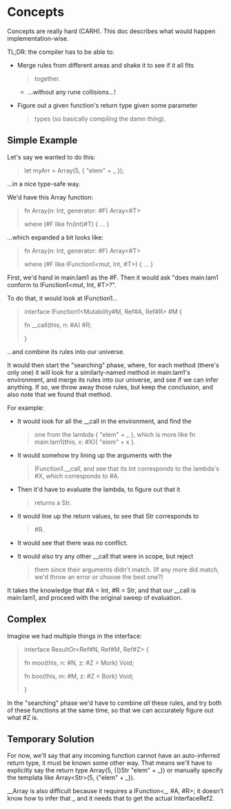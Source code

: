 # Concepts

Concepts are really hard (CARH). This doc describes what would happen
implementation-wise.

TL;DR: the compiler has to be able to:

-   Merge rules from different areas and shake it to see if it all fits
    > together.

    -   \...without any rune collisions\...!

-   Figure out a given function\'s return type given some parameter
    > types (so basically compiling the damn thing).

## Simple Example

Let\'s say we wanted to do this:

> let myArr = Array(5, { \"elem\" + \_ });

\...in a nice type-safe way.

We\'d have this Array function:

> fn Array(n: Int, generator: #F) Array\<#T\>
>
> where (#F like fn(Int)#T) { \... }

\...which expanded a bit looks like:

> fn Array(n: Int, generator: #F) Array\<#T\>
>
> where (#F like IFunction1\<mut, Int, #T\>) { \... }

First, we\'d hand in main:lam1 as the #F. Then it would ask \"does
main:lam1 conform to IFunction1\<mut, Int, #T\>?\".

To do that, it would look at IFunction1\...

> interface IFunction1\<Mutability#M, Ref#A, Ref#R\> #M {
>
> fn \_\_call(this, n: #A) #R;
>
> }

\...and combine its rules into our universe.

It would then start the \"searching\" phase, where, for each method
(there\'s only one) it will look for a similarly-named method in
main:lam1\'s environment, and merge its rules into our universe, and see
if we can infer anything. If so, we throw away those rules, but keep the
conclusion, and also note that we found that method.

For example:

-   It would look for all the \_\_call in the environment, and find the
    > one from the lambda { \"elem\" + \_ }, which is more like fn
    > main:lam1(this, x: #X){ \"elem\" + x }.

-   It would somehow try lining up the arguments with the
    > IFunction1.\_\_call, and see that its Int corresponds to the
    > lambda\'s #X, which corresponds to #A.

-   Then it\'d have to evaluate the lambda, to figure out that it
    > returns a Str.

-   It would line up the return values, to see that Str corresponds to
    > #R.

-   It would see that there was no conflict.

-   It would also try any other \_\_call that were in scope, but reject
    > them since their arguments didn\'t match. (If any more did match,
    > we\'d throw an error or choose the best one?)

It takes the knowledge that #A = Int, #R = Str, and that our \_\_call is
main:lam1, and proceed with the original sweep of evaluation.

## Complex

Imagine we had multiple things in the interface:

> interface ResultOr\<Ref#N, Ref#M, Ref#Z\> {
>
> fn moo(this, n: #N, z: #Z \> Mork) Void;
>
> fn boo(this, m: #M, z: #Z \< Bork) Void;
>
> }

In the \"searching\" phase we\'d have to combine *all* these rules, and
try both of these functions at the same time, so that we can accurately
figure out what #Z is.

## Temporary Solution

For now, we\'ll say that any incoming function cannot have an
auto-inferred return type, it must be known some other way. That means
we\'ll have to explicitly say the return type Array(5, {()Str \"elem\" +
\_}) or manually specify the templata like Array\<Str\>(5, {\"elem\" +
\_}).

\_\_Array is also difficult because it requires a IFunction\<\_, #A,
#R\>; it doesn\'t know how to infer that \_ and it needs that to get the
actual InterfaceRef2.
